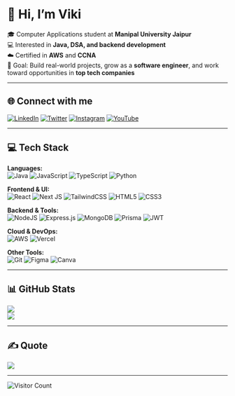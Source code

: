 # 👋 Hi, I’m Viki  

🎓 Computer Applications student at **Manipal University Jaipur**  
💻 Interested in **Java, DSA, and backend development**  
☁️ Certified in **AWS** and **CCNA**  
🚀 Goal: Build real-world projects, grow as a **software engineer**, and work toward opportunities in **top tech companies**  

---

## 🌐 Connect with me
[![LinkedIn](https://img.shields.io/badge/LinkedIn-%230077B5.svg?logo=linkedin&logoColor=white)](https://www.linkedin.com/in/cruelyf/) 
[![Twitter](https://img.shields.io/badge/Twitter-%231DA1F2.svg?logo=twitter&logoColor=white)](https://x.com/cruelyf) 
[![Instagram](https://img.shields.io/badge/Instagram-%23E4405F.svg?logo=instagram&logoColor=white)](https://www.instagram.com/cruelyf/) 
[![YouTube](https://img.shields.io/badge/YouTube-%23FF0000.svg?logo=youtube&logoColor=white)](https://www.youtube.com/@cruelyf)  

---

## 💻 Tech Stack
**Languages:**  
![Java](https://img.shields.io/badge/java-%23ED8B00.svg?style=for-the-badge&logo=openjdk&logoColor=white) 
![JavaScript](https://img.shields.io/badge/javascript-%23323330.svg?style=for-the-badge&logo=javascript&logoColor=%23F7DF1E) 
![TypeScript](https://img.shields.io/badge/typescript-%23007ACC.svg?style=for-the-badge&logo=typescript&logoColor=white) 
![Python](https://img.shields.io/badge/python-3670A0?style=for-the-badge&logo=python&logoColor=ffdd54)  

**Frontend & UI:**  
![React](https://img.shields.io/badge/react-%2320232a.svg?style=for-the-badge&logo=react&logoColor=%2361DAFB) 
![Next JS](https://img.shields.io/badge/next-black?style=for-the-badge&logo=next.js&logoColor=white) 
![TailwindCSS](https://img.shields.io/badge/tailwindcss-%2338B2AC.svg?style=for-the-badge&logo=tailwind-css&logoColor=white) 
![HTML5](https://img.shields.io/badge/html5-%23E34F26.svg?style=for-the-badge&logo=html5&logoColor=white) 
![CSS3](https://img.shields.io/badge/css3-%231572B6.svg?style=for-the-badge&logo=css3&logoColor=white)  

**Backend & Tools:**  
![NodeJS](https://img.shields.io/badge/node.js-6DA55F?style=for-the-badge&logo=node.js&logoColor=white) 
![Express.js](https://img.shields.io/badge/express.js-%23404d59.svg?style=for-the-badge&logo=express&logoColor=%2361DAFB) 
![MongoDB](https://img.shields.io/badge/mongodb-%234ea94b.svg?style=for-the-badge&logo=mongodb&logoColor=white) 
![Prisma](https://img.shields.io/badge/Prisma-3982CE?style=for-the-badge&logo=Prisma&logoColor=white) 
![JWT](https://img.shields.io/badge/JWT-black?style=for-the-badge&logo=JSON%20web%20tokens)  

**Cloud & DevOps:**  
![AWS](https://img.shields.io/badge/AWS-%23FF9900.svg?style=for-the-badge&logo=amazon-aws&logoColor=white) 
![Vercel](https://img.shields.io/badge/vercel-%23000000.svg?style=for-the-badge&logo=vercel&logoColor=white)  

**Other Tools:**  
![Git](https://img.shields.io/badge/git-%23F05033.svg?style=for-the-badge&logo=git&logoColor=white) 
![Figma](https://img.shields.io/badge/figma-%23F24E1E.svg?style=for-the-badge&logo=figma&logoColor=white) 
![Canva](https://img.shields.io/badge/Canva-%2300C4CC.svg?style=for-the-badge&logo=Canva&logoColor=white)  

---

## 📊 GitHub Stats
![](https://nirzak-streak-stats.vercel.app/?user=therahulbehera&theme=tokyonight&hide_border=false)  
![](https://github-profile-trophy.vercel.app/?username=therahulbehera&theme=radical&no-frame=false&no-bg=true&margin-w=4)  

---

## ✍️ Quote
![](https://quotes-github-readme.vercel.app/api?type=horizontal&theme=tokyonight)  

---

![Visitor Count](https://visitcount.itsvg.in/api?id=therahulbehera&icon=0&color=9)
